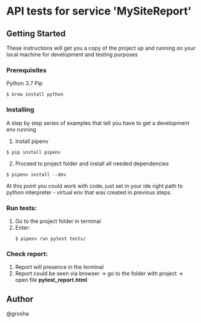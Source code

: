 # API tests for service 'MySiteReport'

## Getting Started

These instructions will get you a copy of the project up and running on your local machine for development and testing purposes

### Prerequisites

Python 3.7
Pip

```
$ brew install python
```

### Installing

A step by step series of examples that tell you have to get a development env running

1) Install pipenv

```
$ pip install pipenv
```

2) Proceed to project folder and install all needed dependencies

```
$ pipenv install --dev
```

At this point you could work with code, just set in your ide right path to python interpreter - virtual env that was created in previous steps.


### Run tests:

1. Go to the project folder in terminal
2. Enter:
    ```
    $ pipenv run pytest tests/
    ```

### Check report:

1. Report will presence in the terminal
2. Report could be seen via browser -> go to the folder with project -> open file **pytest_report.html**


## Author
@grosha
